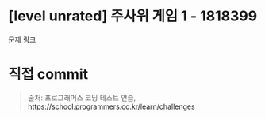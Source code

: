 # [level unrated] 주사위 게임 1 - 1818399

[문제 링크](https://school.programmers.co.kr/learn/courses/30/lessons/181839)

# 직접 commit

> 출처: 프로그래머스 코딩 테스트 연습, https://school.programmers.co.kr/learn/challenges
